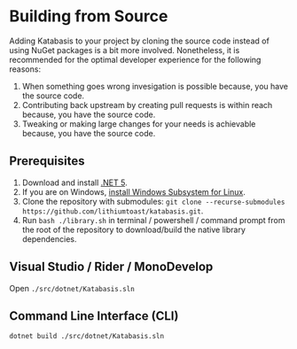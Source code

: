 
# Building from Source

Adding Katabasis to your project by cloning the source code instead of using NuGet packages is a bit more involved. Nonetheless, it is recommended for the optimal developer experience for the following reasons:
1. When something goes wrong invesigation is possible because, you have the source code.
2. Contributing back upstream by creating pull requests is within reach because, you have the source code.
3. Tweaking or making large changes for your needs is achievable because, you have the source code.

## Prerequisites

1. Download and install [.NET 5](https://dotnet.microsoft.com/download).
2. If you are on Windows, [install Windows Subsystem for Linux](https://docs.microsoft.com/en-us/windows/wsl/install-win10).
3. Clone the repository with submodules: `git clone --recurse-submodules https://github.com/lithiumtoast/katabasis.git`.
4. Run `bash ./library.sh` in terminal / powershell / command prompt from the root of the repository to download/build the native library dependencies.

## Visual Studio / Rider / MonoDevelop

Open `./src/dotnet/Katabasis.sln`

## Command Line Interface (CLI)

`dotnet build ./src/dotnet/Katabasis.sln`
